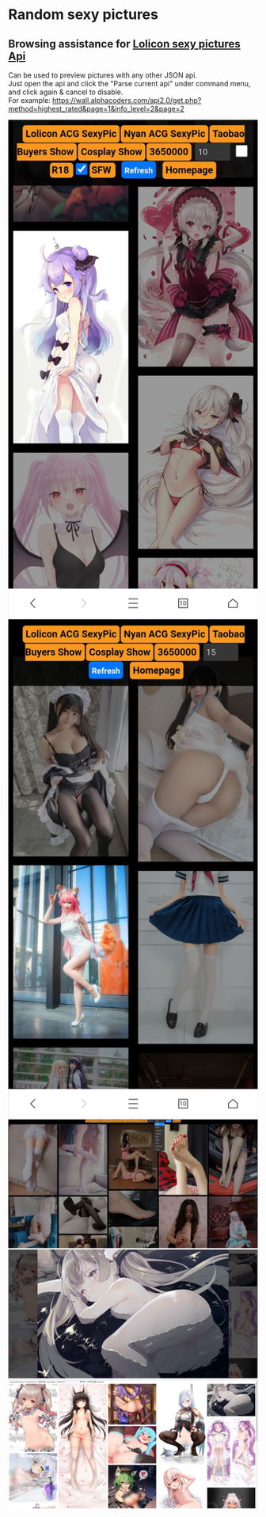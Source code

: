 Random sexy pictures
===
Browsing assistance for [Lolicon sexy pictures Api](https://api.lolicon.app/setu/v2?r18=1&num=5)
---

Can be used to preview pictures with any other JSON api. <br>Just open the api and click the "Parse current api" under command menu, and click again & cancel to disable.<br>
For example: https://wall.alphacoders.com/api2.0/get.php?method=highest_rated&page=1&info_level=2&page=2

![case1](case1.jpg)![case2](case2.jpg)![case3](case3.jpg)![case4](case4.jpg)![case5](case5.jpg)
